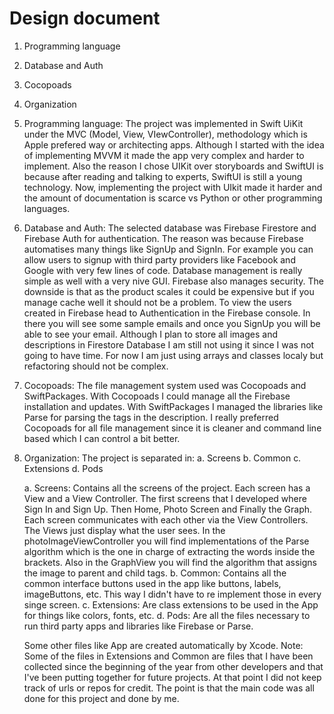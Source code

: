 #  Design document

1) Programming language
2) Database and Auth
3) Cocopoads
4) Organization


1) Programming language: The project was implemented in Swift UiKit under the MVC (Model, View, 
    VIewController), methodology which is Apple prefered way or architecting apps. Although I started with 
    the idea of implementing MVVM it made the app very complex and harder to implement.
    Also the reason I chose UIKit over storyboards and SwiftUI is because after reading and talking to 
    experts, SwiftUI is still a young technology. Now, implementing the project with UIkit made it harder 
    and the amount of documentation is scarce vs Python or other programming languages.
    
2) Database and Auth: The selected database was Firebase Firestore and Firebase Auth for
    authentication. The reason was because Firebase automatises many things like SignUp and SignIn. 
    For example you can allow users to signup with third party providers like Facebook and Google with 
    very few lines of code. Database management is really simple as well with a very nive GUI. Firebase 
    also manages security. 
    The downside is that as the product scales it could be expensive but if you manage cache well it 
    should not be a problem.
    To view the users created in Firebase head to Authentication in the Firebase console. In there you will 
    see some sample emails and once you SignUp you will be able to see your email.
    Although I plan to store all images and descriptions in Firestore Database I am still not using it since I 
    was not going to have time. For now I am just using arrays and classes localy but refactoring should 
    not be complex.
    
    
3) Cocopoads: The file management system used was Cocopoads and SwiftPackages. With Cocopoads I 
    could manage all the Firebase installation and updates. With SwiftPackages I managed the libraries like 
    Parse for parsing the tags in the description. I really preferred Cocopoads for all file management since 
    it is cleaner and command line based which I can control a bit better.
    
4) Organization: The project is separated in:
    a. Screens
    b. Common
    c. Extensions
    d. Pods
    
    a. Screens: Contains all the screens of the project. Each screen has a View and a View Controller. The first screens that I developed where Sign In and Sign Up. Then Home, Photo Screen and Finally the Graph. Each screen communicates with each other via the View Controllers. The Views just display what the user sees. In the photoImageViewController you will find implementations of the Parse algorithm which is the one in charge of extracting the words inside the brackets. Also in the GraphView you will find the algorithm that assigns the image to parent and child tags.
    b. Common: Contains all the common interface buttons used in the app like buttons, labels, imageButtons, etc. This way I didn't have to re implement those in every singe screen.
    c. Extensions: Are class extensions to be used in the App for things like colors, fonts, etc.
    d. Pods: Are all the files necessary to run third party apps and libraries like Firebase or Parse.
    
    Some other files like App are created automatically by Xcode. 
    Note: Some of the files in Extensions and Common are files that I have been collected since the 
    beginning of the year from other developers and that I've been putting together for future projects. At 
    that point I did not keep track of urls or repos for credit. The point is that the main code was all done 
    for this project and done by me.
    
    


